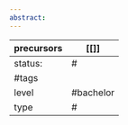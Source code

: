 ```yaml
---
abstract:
---
```

| precursors | [[]]      |
| ---------- | --------- |
| status:    | #         |
| #tags      |           |
| level      | #bachelor |
| type       | #         |